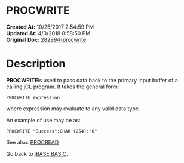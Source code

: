 # PROCWRITE

**Created At:** 10/25/2017 2:54:59 PM  
**Updated At:** 4/3/2018 8:58:50 PM  
**Original Doc:** [282994-procwrite](https://docs.jbase.com/45792-jcl/282994-procwrite)  


# Description 

**PROCWRITE**is used to pass data back to the primary input buffer of a calling jCL program. It takes the general form:

```
PROCWRITE expression
```

where expression may evaluate to any valid data type.

An example of use may be as:

```
PROCWRITE "Success":CHAR (254):"0"
```

See also: [PROCREAD](./../../../jbase-basic-%28jbc%29/procread)

Go back to [jBASE BASIC](./../../../jbase-basic-%28jbc%29/jbase-basic-programmers-reference-guide).
